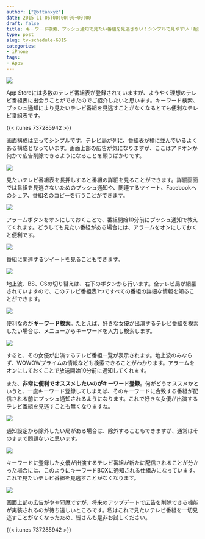 ```yaml
---
author: ["@ottanxyz"]
date: 2015-11-06T00:00:00+00:00
draft: false
title: キーワード検索、プッシュ通知で見たい番組を見逃さない！シンプルで見やすい「超見やすいテレビ番組表」
type: post
slug: tv-schedule-6815
categories:
- iPhone
tags:
- Apps
---
```


![](/uploads/2015/11/151106-563c690835a87-1.jpg)






App Storeには多数のテレビ番組表が登録されていますが、ようやく理想のテレビ番組表に出会うことができたのでご紹介したいと思います。キーワード検索、プッシュ通知により見たいテレビ番組を見逃すことがなくなるとても便利なテレビ番組表です。


 
{{< itunes 737285942 >}}



画面構成は至ってシンプルです。テレビ局が列に、番組表が横に並んでいるよくある構成となっています。画面上部の広告が気になりますが、ここはアドオンか何かで広告削除できるようになることを願うばかりです。





![](/uploads/2015/11/151106-563c690d2fcfd.png)






見たいテレビ番組表を長押しすると番組の詳細を見ることができます。詳細画面では番組を見逃さないためのプッシュ通知や、関連するツイート、Facebookへのシェア、番組名のコピーを行うことができます。





![](/uploads/2015/11/151106-563c690ebfdc5.png)






アラームボタンをオンにしておくことで、番組開始10分前にプッシュ通知で教えてくれます。どうしても見たい番組がある場合には、アラームをオンにしておくと便利です。





![](/uploads/2015/11/151106-563c691060a68.png)






番組に関連するツイートを見ることもできます。





![](/uploads/2015/11/151106-563c691244176.png)






地上波、BS、CSの切り替えは、右下のボタンから行います。全テレビ局が網羅されていますので、このテレビ番組表1つですべての番組の詳細な情報を知ることができます。





![](/uploads/2015/11/151106-563c6914d3e5f.png)






便利なのが**キーワード検索**。たとえば、好きな女優が出演するテレビ番組を検索したい場合は、メニューからキーワードを入力し検索します。





![](/uploads/2015/11/151106-563c691694ea6-1.png)






すると、その女優が出演するテレビ番組一覧が表示されます。地上波のみならず、WOWOWプライムの情報なども検索できることがわかります。アラームをオンにしておくことで放送開始10分前に通知してくれます。





また、**非常に便利でオススメしたいのがキーワード登録**。何がどうオススメかというと、一度キーワード登録してしまえば、そのキーワードに合致する番組が配信される前にプッシュ通知されるようになります。これで好きな女優が出演するテレビ番組を見逃すことも無くなりますね。





![](/uploads/2015/11/151106-563c69183bcf0-1.png)






通知設定から除外したい局がある場合は、除外することもできますが、通常はそのままで問題ないと思います。





![](/uploads/2015/11/151106-563c6919ce4c7-1.png)






キーワードに登録した女優が出演するテレビ番組が新たに配信されることが分かった場合には、このようにキーワードBOXに通知される仕組みになっています。これで見たいテレビ番組を見逃すことがなくなります。





![](/uploads/2015/11/151106-563c691b5e3e2-1.png)






画面上部の広告がやや邪魔ですが、将来のアップデートで広告を削除できる機能が実装されるのが待ち遠しいところです。私はこれで見たいテレビ番組を一切見逃すことがなくなったため、皆さんも是非お試しください。



{{< itunes 737285942 >}}
